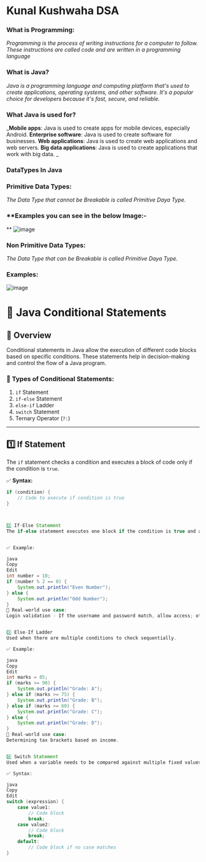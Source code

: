 # Kunal Kushwaha DSA

### **What is Programming**:
_Programming is the process of writing instructions for a computer to follow. These instructions are called code and are written in a programming language_

### **What is Java?**

_Java is a programming language and computing platform that's used to create applications, operating systems, and other software. It's a popular choice for developers because it's fast, secure, and reliable._ 

### **What Java is used for?**
_**Mobile apps**: Java is used to create apps for mobile devices, especially Android. 
**Enterprise software**: Java is used to create software for businesses. 
**Web applications**: Java is used to create web applications and web servers.
**Big data applications**: Java is used to create applications that work with big data. 
_


### **DataTypes In Java**

### Primitive Data Types:
_The Data Type that cannot be Breakable is called Primitive Daya Type._

### **Examples you can see in the below Image:-
**
![image](https://github.com/user-attachments/assets/74159c1c-4c93-46ca-8e6c-46b25c6d975f)


### Non Primitive Data Types:
_The Data Type that can be Breakable is called Primitive Daya Type._

### Examples:
![image](https://github.com/user-attachments/assets/29fbbb24-2b61-4973-b1fe-c5aab568fa89)

# 🚀 Java Conditional Statements

## 📌 Overview
Conditional statements in Java allow the execution of different code blocks based on specific conditions. These statements help in decision-making and control the flow of a Java program.

### 🔹 Types of Conditional Statements:
1. `if` Statement
2. `if-else` Statement
3. `else-if` Ladder
4. `switch` Statement
5. Ternary Operator (`?:`)

---

## 1️⃣ If Statement
The `if` statement checks a condition and executes a block of code only if the condition is `true`.

✅ **Syntax:**
```java
if (condition) {
    // Code to execute if condition is true
}



2️⃣ If-Else Statement
The if-else statement executes one block if the condition is true and another if it is false.


✅ Example:

java
Copy
Edit
int number = 10;
if (number % 2 == 0) {
    System.out.println("Even Number");
} else {
    System.out.println("Odd Number");
}
🔹 Real-world use case:
Login validation - If the username and password match, allow access; otherwise, show an error.


3️⃣ Else-If Ladder
Used when there are multiple conditions to check sequentially.

✅ Example:

java
Copy
Edit
int marks = 85;
if (marks >= 90) {
    System.out.println("Grade: A");
} else if (marks >= 75) {
    System.out.println("Grade: B");
} else if (marks >= 60) {
    System.out.println("Grade: C");
} else {
    System.out.println("Grade: D");
}
🔹 Real-world use case:
Determining tax brackets based on income.


4️⃣ Switch Statement
Used when a variable needs to be compared against multiple fixed values.

✅ Syntax:

java
Copy
Edit
switch (expression) {
    case value1:
        // Code block
        break;
    case value2:
        // Code block
        break;
    default:
        // Code block if no case matches
}




